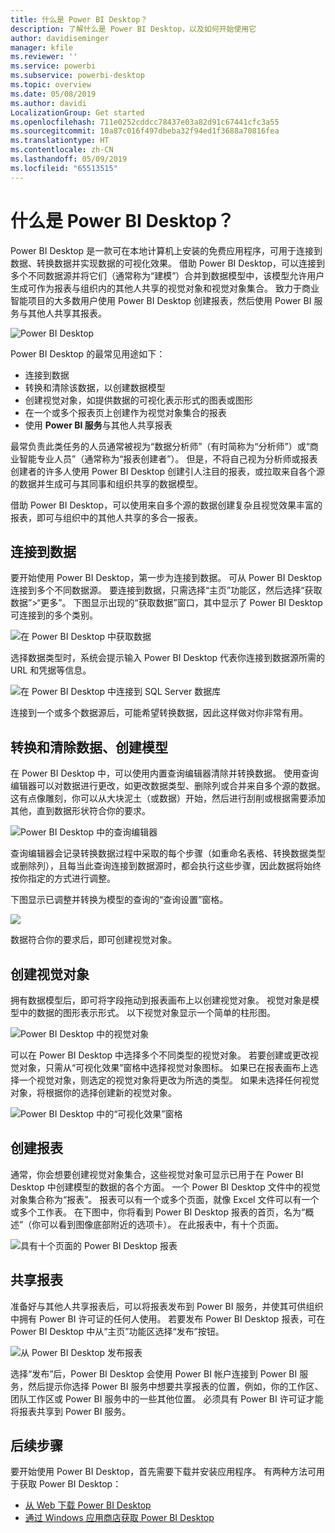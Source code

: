 ```yaml
---
title: 什么是 Power BI Desktop？
description: 了解什么是 Power BI Desktop，以及如何开始使用它
author: davidiseminger
manager: kfile
ms.reviewer: ''
ms.service: powerbi
ms.subservice: powerbi-desktop
ms.topic: overview
ms.date: 05/08/2019
ms.author: davidi
LocalizationGroup: Get started
ms.openlocfilehash: 711e0252cddcc78437e03a82d91c67441cfc3a55
ms.sourcegitcommit: 10a87c016f497dbeba32f94ed1f3688a70816fea
ms.translationtype: HT
ms.contentlocale: zh-CN
ms.lasthandoff: 05/09/2019
ms.locfileid: "65513515"
---
```

# <a name="what-is-power-bi-desktop"></a>什么是 Power BI Desktop？

Power BI Desktop 是一款可在本地计算机上安装的免费应用程序，可用于连接到数据、转换数据并实现数据的可视化效果。 借助 Power BI Desktop，可以连接到多个不同数据源并将它们（通常称为“建模”）合并到数据模型中，该模型允许用户生成可作为报表与组织内的其他人共享的视觉对象和视觉对象集合。 致力于商业智能项目的大多数用户使用 Power BI Desktop 创建报表，然后使用 Power BI 服务与其他人共享其报表。

![Power BI Desktop](media/desktop-what-is-desktop/what-is-desktop_01.png)

Power BI Desktop 的最常见用途如下：

* 连接到数据
* 转换和清除该数据，以创建数据模型
* 创建视觉对象，如提供数据的可视化表示形式的图表或图形
* 在一个或多个报表页上创建作为视觉对象集合的报表
* 使用 **Power BI 服务**与其他人共享报表

最常负责此类任务的人员通常被视为“数据分析师”（有时简称为“分析师”）或“商业智能专业人员”（通常称为“报表创建者”）。 但是，不将自己视为分析师或报表创建者的许多人使用 Power BI Desktop 创建引人注目的报表，或拉取来自各个源的数据并生成可与其同事和组织共享的数据模型。

借助 Power BI Desktop，可以使用来自多个源的数据创建复杂且视觉效果丰富的报表，即可与组织中的其他人共享的多合一报表。 

## <a name="connect-to-data"></a>连接到数据
要开始使用 Power BI Desktop，第一步为连接到数据。 可从 Power BI Desktop 连接到多个不同数据源。 要连接到数据，只需选择“主页”功能区，然后选择“获取数据”>“更多”。 下图显示出现的“获取数据”窗口，其中显示了 Power BI Desktop 可连接到的多个类别。

![在 Power BI Desktop 中获取数据](media/desktop-what-is-desktop/what-is-desktop_02.png)

选择数据类型时，系统会提示输入 Power BI Desktop 代表你连接到数据源所需的 URL 和凭据等信息。

![在 Power BI Desktop 中连接到 SQL Server 数据库](media/desktop-what-is-desktop/what-is-desktop_03.png)

连接到一个或多个数据源后，可能希望转换数据，因此这样做对你非常有用。

## <a name="transform-and-clean-data-create-a-model"></a>转换和清除数据、创建模型

在 Power BI Desktop 中，可以使用内置查询编辑器清除并转换数据。 使用查询编辑器可以对数据进行更改，如更改数据类型、删除列或合并来自多个源的数据。 这有点像雕刻，你可以从大块泥土（或数据）开始，然后进行刮削或根据需要添加其他，直到数据形状符合你的要求。 

![Power BI Desktop 中的查询编辑器](media/desktop-getting-started/designer_gsg_editquery.png)

查询编辑器会记录转换数据过程中采取的每个步骤（如重命名表格、转换数据类型或删除列），且每当此查询连接到数据源时，都会执行这些步骤，因此数据将始终按你指定的方式进行调整。

下图显示已调整并转换为模型的查询的“查询设置”窗格。

 ![](media/desktop-getting-started/shapecombine_querysettingsfinished.png)

数据符合你的要求后，即可创建视觉对象。 

## <a name="create-visuals"></a>创建视觉对象 

拥有数据模型后，即可将字段拖动到报表画布上以创建视觉对象。 视觉对象是模型中的数据的图形表示形式。 以下视觉对象显示一个简单的柱形图。 

![Power BI Desktop 中的视觉对象](media/desktop-what-is-desktop/what-is-desktop_04.png)

可以在 Power BI Desktop 中选择多个不同类型的视觉对象。 若要创建或更改视觉对象，只需从“可视化效果”窗格中选择视觉对象图标。 如果已在报表画布上选择一个视觉对象，则选定的视觉对象将更改为所选的类型。 如果未选择任何视觉对象，将根据你的选择创建新的视觉对象。

![Power BI Desktop 中的“可视化效果”窗格](media/desktop-what-is-desktop/what-is-desktop_05.png)

## <a name="create-reports"></a>创建报表

通常，你会想要创建视觉对象集合，这些视觉对象可显示已用于在 Power BI Desktop 中创建模型的数据的各个方面。 一个 Power BI Desktop 文件中的视觉对象集合称为“报表”。 报表可以有一个或多个页面，就像 Excel 文件可以有一个或多个工作表。 在下图中，你将看到 Power BI Desktop 报表的首页，名为“概述”（你可以看到图像底部附近的选项卡）。 在此报表中，有十个页面。

![具有十个页面的 Power BI Desktop 报表](media/desktop-what-is-desktop/what-is-desktop_01.png)

## <a name="share-reports"></a>共享报表

准备好与其他人共享报表后，可以将报表发布到 Power BI 服务，并使其可供组织中拥有 Power BI 许可证的任何人使用。 若要发布 Power BI Desktop 报表，可在 Power BI Desktop 中从“主页”功能区选择“发布”按钮。

![从 Power BI Desktop 发布报表](media/desktop-what-is-desktop/what-is-desktop_06.png)

选择“发布”后，Power BI Desktop 会使用 Power BI 帐户连接到 Power BI 服务，然后提示你选择 Power BI 服务中想要共享报表的位置，例如，你的工作区、团队工作区或 Power BI 服务中的一些其他位置。 必须具有 Power BI 许可证才能将报表共享到 Power BI 服务。


## <a name="next-steps"></a>后续步骤

要开始使用 Power BI Desktop，首先需要下载并安装应用程序。 有两种方法可用于获取 Power BI Desktop：

* [从 Web 下载 Power BI Desktop](desktop-get-the-desktop.md)
* [通过 Windows 应用商店获取 Power BI Desktop](http://aka.ms/pbidesktopstore)
